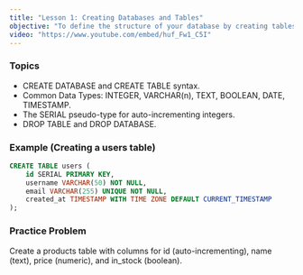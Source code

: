 ```yaml
---
title: "Lesson 1: Creating Databases and Tables"
objective: "To define the structure of your database by creating tables and specifying data types for columns."
video: "https://www.youtube.com/embed/huf_Fw1_C5I"
---
```


### Topics

- CREATE DATABASE and CREATE TABLE syntax.
- Common Data Types: INTEGER, VARCHAR(n), TEXT, BOOLEAN, DATE, TIMESTAMP.
- The SERIAL pseudo-type for auto-incrementing integers.
- DROP TABLE and DROP DATABASE.

### Example (Creating a users table)

```sql
CREATE TABLE users (
    id SERIAL PRIMARY KEY,
    username VARCHAR(50) NOT NULL,
    email VARCHAR(255) UNIQUE NOT NULL,
    created_at TIMESTAMP WITH TIME ZONE DEFAULT CURRENT_TIMESTAMP
);
```

### Practice Problem

Create a products table with columns for id (auto-incrementing), name (text), price (numeric), and in_stock (boolean).
